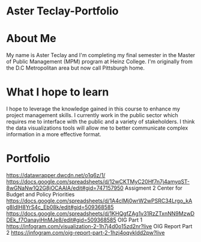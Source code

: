 # Aster Teclay-Portfolio
# About Me
My name is Aster Teclay and I'm completing my final semester in the  Master of Public Management (MPM) program at Heinz College. I'm originally from the D.C Metropolitan area but now call Pittsburgh home.
# What I hope to learn
I hope to leverage the knowledge  gained in this course to enhance my project management skills.  I currently work in the public sector which requires me to interface with the public  and a variety of stakeholders.  I think the data visualizations tools will allow me to better communicate complex information in a more effective format.  
# Portfolio 
https://datawrapper.dwcdn.net/o1q6z/1/
https://docs.google.com/spreadsheets/d/12wCKTMyC20Hf7n7j4amyqST-8wGNaNw1Q2G8jOCAAIA/edit#gid=747157950
Assigment 2 Center for Budget and Policy Priorities  
https://docs.google.com/spreadsheets/d/1A4clMj0wrW2wPSRC34Lrgo_kAg8ldlH8YrS4c_Eb08k/edit#gid=509368585
https://docs.google.com/spreadsheets/d/1KHQgfZAg1v31RzZTxnNN9MzwDDEk_f7OanayiHnMJe8/edit#gid=509368585
OIG Part 1
https://infogram.com/visualization-2-1h7j4d0o15zd2nr?live
OIG Report Part 2
https://infogram.com/oig-report-part-2-1hzj4oqvkldd2pw?live
